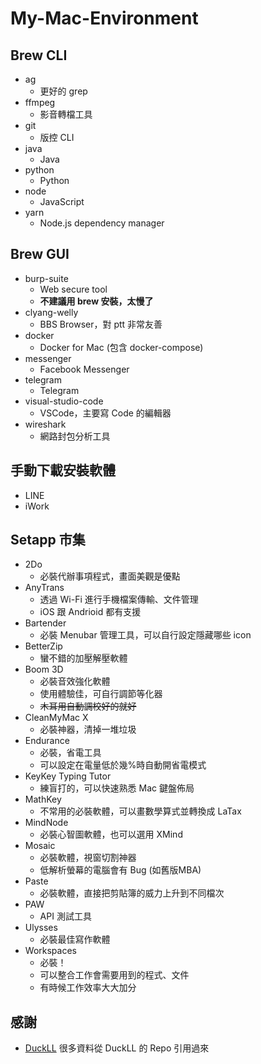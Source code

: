 # My-Mac-Environment

## Brew CLI

- ag
    - 更好的 grep
- ffmpeg
    - 影音轉檔工具
- git
    - 版控 CLI
- java
    - Java
- python
    - Python
- node
    - JavaScript
- yarn
    - Node.js dependency manager

## Brew GUI

- burp-suite
    - Web secure tool
    - **不建議用 brew 安裝，太慢了**
- clyang-welly
    - BBS Browser，對 ptt 非常友善
- docker
    - Docker for Mac (包含 docker-compose)
- messenger
    - Facebook Messenger
- telegram
    - Telegram
- visual-studio-code
    - VSCode，主要寫 Code 的編輯器
- wireshark
    - 網路封包分析工具

## 手動下載安裝軟體

- LINE
- iWork

## Setapp 市集

- 2Do
    - 必裝代辦事項程式，畫面美觀是優點
- AnyTrans
    - 透過 Wi-Fi 進行手機檔案傳輸、文件管理
    - iOS 跟 Andrioid 都有支援
- Bartender
    - 必裝 Menubar 管理工具，可以自行設定隱藏哪些 icon
- BetterZip
    - 蠻不錯的加壓解壓軟體
- Boom 3D
    - 必裝音效強化軟體
    - 使用體驗佳，可自行調節等化器
    - ~~木耳用自動調校好的就好~~
- CleanMyMac X
    - 必裝神器，清掉一堆垃圾
- Endurance
    - 必裝，省電工具
    - 可以設定在電量低於幾%時自動開省電模式
- KeyKey Typing Tutor
    - 練盲打的，可以快速熟悉 Mac 鍵盤佈局
- MathKey
    - 不常用的必裝軟體，可以畫數學算式並轉換成 LaTax
- MindNode
    - 必裝心智圖軟體，也可以選用 XMind
- Mosaic
    - 必裝軟體，視窗切割神器
    - 低解析螢幕的電腦會有 Bug (如舊版MBA)
- Paste
    - 必裝軟體，直接把剪貼簿的威力上升到不同檔次
- PAW
    - API 測試工具
- Ulysses
    - 必裝最佳寫作軟體
- Workspaces
    - 必裝！
    - 可以整合工作會需要用到的程式、文件
    - 有時候工作效率大大加分

## 感謝

- [DuckLL](https://github.com/DuckLL/dotfile) 很多資料從 DuckLL 的 Repo 引用過來
